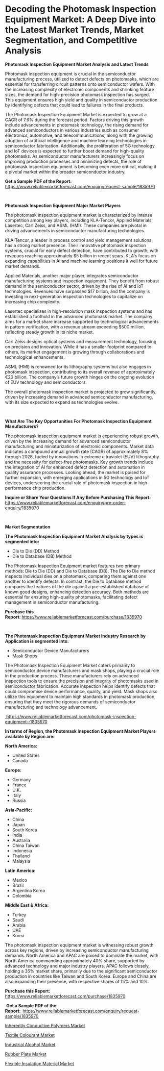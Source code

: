 <p><h1>Decoding the Photomask Inspection Equipment Market: A Deep Dive into the Latest Market Trends, Market Segmentation, and Competitive Analysis</h1></p><p><strong>Photomask Inspection Equipment Market Analysis and Latest Trends</strong></p>
<p><p>Photomask inspection equipment is crucial in the semiconductor manufacturing process, utilized to detect defects on photomasks, which are essential for transferring circuit patterns onto semiconductor wafers. With the increasing complexity of electronic components and shrinking feature sizes, the demand for high-precision photomask inspection has surged. This equipment ensures high yield and quality in semiconductor production by identifying defects that could lead to failures in the final products.</p><p>The Photomask Inspection Equipment Market is expected to grow at a CAGR of 7.6% during the forecast period. Factors driving this growth include advancements in photomask technology, the rising demand for advanced semiconductors in various industries such as consumer electronics, automotive, and telecommunications, along with the growing adoption of artificial intelligence and machine learning technologies in semiconductor fabrication. Additionally, the proliferation of 5G technology and IoT devices is expected to further boost demand for high-quality photomasks. As semiconductor manufacturers increasingly focus on improving production processes and minimizing defects, the role of photomask inspection equipment is becoming even more critical, making it a pivotal market within the broader semiconductor industry.</p></p>
<p><strong>Get a Sample PDF of the Report:&nbsp;</strong> <a href="https://www.reliablemarketforecast.com/enquiry/request-sample/1835970?utm_campaign=1601&utm_medium=2&utm_source=Github&utm_content=ia&utm_term=16102024&utm_id=photomask-inspection-equipment">https://www.reliablemarketforecast.com/enquiry/request-sample/1835970</a></p>
<p>&nbsp;</p>
<p><strong>Photomask Inspection Equipment Major Market Players</strong></p>
<p><p>The photomask inspection equipment market is characterized by intense competition among key players, including KLA-Tencor, Applied Materials, Lasertec, Carl Zeiss, and ASML (HMI). These companies are pivotal in driving advancements in semiconductor manufacturing technologies.</p><p>KLA-Tencor, a leader in process control and yield management solutions, has a strong market presence. Their innovative photomask inspection systems, crucial for early defect detection, have contributed to growth, with revenues reaching approximately $5 billion in recent years. KLA's focus on expanding capabilities in AI and machine learning positions it well for future market demands.</p><p>Applied Materials, another major player, integrates semiconductor manufacturing systems and inspection equipment. They benefit from robust demand in the semiconductor sector, driven by the rise of AI and IoT technologies. Revenues have surpassed $17 billion, and the company is investing in next-generation inspection technologies to capitalize on increasing chip complexity.</p><p>Lasertec specializes in high-resolution mask inspection systems and has established a foothold in the advanced photomask market. The company aims for a market share increase supported by technological advancements in pattern verification, with a revenue stream exceeding $500 million, reflecting steady growth in its niche market.</p><p>Carl Zeiss designs optical systems and measurement technology, focusing on precision and innovation. While it has a smaller footprint compared to others, its market engagement is growing through collaborations and technological enhancements.</p><p>ASML (HMI) is renowned for its lithography systems but also engages in photomask inspection, contributing to its overall revenue of approximately €20 billion. The company’s future growth hinges on the ongoing evolution of EUV technology and semiconductors.</p><p>The overall photomask inspection market is projected to grow significantly, driven by increasing demand in advanced semiconductor manufacturing, with its size expected to expand as technologies evolve.</p></p>
<p>&nbsp;</p>
<p><strong>What Are The Key Opportunities For Photomask Inspection Equipment Manufacturers?</strong></p>
<p><p>The photomask inspection equipment market is experiencing robust growth, driven by the increasing demand for advanced semiconductor manufacturing and miniaturization of electronic components. Market data indicates a compound annual growth rate (CAGR) of approximately 8% through 2028, fueled by innovations in extreme ultraviolet (EUV) lithography and the necessity for defect-free photomasks. Key growth trends include the integration of AI for enhanced defect detection and automation in quality assurance processes. Looking ahead, the market is poised for further expansion, with emerging applications in 5G technology and IoT devices, underscoring the crucial role of photomask inspection in high-performance chip production.</p></p>
<p><strong>Inquire or Share Your Questions If Any Before Purchasing This Report:</strong> <a href="https://www.reliablemarketforecast.com/enquiry/pre-order-enquiry/1835970?utm_campaign=1601&utm_medium=2&utm_source=Github&utm_content=ia&utm_term=16102024&utm_id=photomask-inspection-equipment">https://www.reliablemarketforecast.com/enquiry/pre-order-enquiry/1835970</a></p>
<p>&nbsp;</p>
<p><strong>Market Segmentation</strong></p>
<p><strong>The Photomask Inspection Equipment Market Analysis by types is segmented into:</strong></p>
<p><ul><li>Die to Die (DD) Method</li><li>Die to Database (DB) Method</li></ul></p>
<p><p>The Photomask Inspection Equipment market features two primary methods: Die to Die (DD) and Die to Database (DB). The Die to Die method inspects individual dies on a photomask, comparing them against one another to identify defects. In contrast, the Die to Database method compares the features of the die against a pre-established database of known good designs, enhancing detection accuracy. Both methods are essential for ensuring high-quality photomasks, facilitating defect management in semiconductor manufacturing.</p></p>
<p><strong>Purchase this Report:&nbsp;</strong><a href="https://www.reliablemarketforecast.com/purchase/1835970?utm_campaign=1601&utm_medium=2&utm_source=Github&utm_content=ia&utm_term=16102024&utm_id=photomask-inspection-equipment">https://www.reliablemarketforecast.com/purchase/1835970</a></p>
<p>&nbsp;</p>
<p><strong>The Photomask Inspection Equipment Market Industry Research by Application is segmented into:</strong></p>
<p><ul><li>Semiconductor Device Manufacturers</li><li>Mask Shops</li></ul></p>
<p><p>The Photomask Inspection Equipment Market caters primarily to semiconductor device manufacturers and mask shops, playing a crucial role in the production process. These manufacturers rely on advanced inspection tools to ensure the precision and integrity of photomasks used in semiconductor fabrication. Accurate inspection helps identify defects that could compromise device performance, quality, and yield. Mask shops also utilize this equipment to maintain high standards in photomask production, ensuring that they meet the rigorous demands of semiconductor manufacturing and technology advancement.</p></p>
<p><a href="https://www.reliablemarketforecast.com/photomask-inspection-equipment-r1835970?utm_campaign=1601&utm_medium=2&utm_source=Github&utm_content=ia&utm_term=16102024&utm_id=photomask-inspection-equipment">&nbsp;https://www.reliablemarketforecast.com/photomask-inspection-equipment-r1835970</a></p>
<p><strong>In terms of Region, the Photomask Inspection Equipment Market Players available by Region are:</strong></p>
<p>
    <p> <strong> North America: </strong>
        <ul>
            <li>United States</li>
            <li>Canada</li>
        </ul>
        </p> 
    <p> <strong> Europe: </strong>
        <ul>
            <li>Germany</li>
            <li>France</li>
            <li>U.K.</li>
            <li>Italy</li>
            <li>Russia</li>
        </ul>
        </p> 
    <p> <strong> Asia-Pacific: </strong>
        <ul>
            <li>China</li>
            <li>Japan</li>
            <li>South Korea</li>
            <li>India</li>
            <li>Australia</li>
            <li>China Taiwan</li>
            <li>Indonesia</li>
            <li>Thailand</li>
            <li>Malaysia</li>
        </ul>
        </p> 
    <p> <strong> Latin America: </strong>
        <ul>
            <li>Mexico</li>
            <li>Brazil</li>
            <li>Argentina Korea</li>
            <li>Colombia</li>
        </ul>
        </p> 
    <p> <strong> Middle East & Africa: </strong>
        <ul>
            <li>Turkey</li>
            <li>Saudi</li>
            <li>Arabia</li>
            <li>UAE</li>
            <li>Korea</li>
        </ul>
    </p>
    </p>
<p><p>The photomask inspection equipment market is witnessing robust growth across key regions, driven by increasing semiconductor manufacturing demands. North America and APAC are poised to dominate the market, with North America commanding approximately 40% share, supported by advanced technology and major industry players. APAC follows closely, holding a 35% market share, primarily due to the significant semiconductor production in countries like Taiwan and South Korea. Europe and China are also expanding their presence, with respective shares of 15% and 10%.</p></p>
<p><strong>Purchase this Report: </strong><a href="https://www.reliablemarketforecast.com/purchase/1835970?utm_campaign=1601&utm_medium=2&utm_source=Github&utm_content=ia&utm_term=16102024&utm_id=photomask-inspection-equipment">https://www.reliablemarketforecast.com/purchase/1835970</a></p>
<p>&nbsp;<strong>Get a Sample PDF of the Report:&nbsp;&nbsp;</strong><a href="https://www.reliablemarketforecast.com/enquiry/request-sample/1835970?utm_campaign=1601&utm_medium=2&utm_source=Github&utm_content=ia&utm_term=16102024&utm_id=photomask-inspection-equipment">https://www.reliablemarketforecast.com/enquiry/request-sample/1835970</a></p>
<p><strong></strong></p>
<p><p><a href="https://www.linkedin.com/pulse/global-inherently-conductive-polymers-market-opportunities-challenges2024-xqtxc?utm_campaign=1601&utm_medium=2&utm_source=Github&utm_content=ia&utm_term=16102024&utm_id=photomask-inspection-equipment">Inherently Conductive Polymers Market</a></p><p><a href="https://www.linkedin.com/pulse/textile-colourant-market-evolution-regional-adaptations-innovation-eedrc?utm_campaign=1601&utm_medium=2&utm_source=Github&utm_content=ia&utm_term=16102024&utm_id=photomask-inspection-equipment">Textile Colourant Market</a></p><p><a href="https://www.linkedin.com/pulse/industrial-alcohol-landscape-product-spectrum-market-trajectories-dztec?utm_campaign=1601&utm_medium=2&utm_source=Github&utm_content=ia&utm_term=16102024&utm_id=photomask-inspection-equipment">Industrial Alcohol Market</a></p><p><a href="https://www.linkedin.com/pulse/rubber-plate-market-navigating-challenges-unlocking-potential-zfvyc?utm_campaign=1601&utm_medium=2&utm_source=Github&utm_content=ia&utm_term=16102024&utm_id=photomask-inspection-equipment">Rubber Plate Market</a></p><p><a href="https://www.linkedin.com/pulse/market-leaders-laggards-global-flexible-insulation-material-n19nc?utm_campaign=1601&utm_medium=2&utm_source=Github&utm_content=ia&utm_term=16102024&utm_id=photomask-inspection-equipment">Flexible Insulation Material Market</a></p></p>